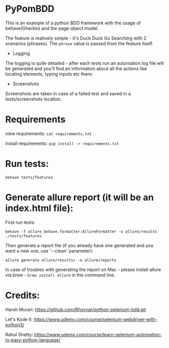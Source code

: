 # PyPomBDD

This is an example of a python BDD framework with the usage of behave(Gherkin) and the page object model.

The feature is reatively simple - it's Duck Duck Go Searching with 2 scenarios (phrases).
The `phrase` value is passed from the feature itself.

  * Logging 
  
  The logging is quite detailed - after each tests run an automation.log file will be generated and you'll find an information about all the actions like locating elements, typing inputs etc there.
  
  * Screenshots
  
  Screenshots are taken in case of a failed test and saved in a tests/screenshots location.


# Requirements

view requirements:
  `cat requirements.txt`
  
install requirements:
  `pip install -r requirements.txt`
  
 # Run tests: 
 `behave tests/features`
 
 # Generate allure report (it will be an index.html file):
 
First run tests:
 
`behave -f allure_behave.formatter:AllureFormatter -o allure/results ./tests/features`

Then generate a report file (if you already have one generated and you want a new one, use '--clean' parameter):

`allure generate allure/results/ -o allure/reports`

In case of troubles with generating the report on Mac - please install allure via brew - 
`brew install allure`
in the command line.
 
 # Credits:
 
 Harsh Murari:
 https://github.com/Rhoynar/python-selenium-bdd.git
 
 Let's Kode It:
 https://www.udemy.com/course/selenium-webdriver-with-python3/
 
 Rahul Shetty:
 https://www.udemy.com/course/learn-selenium-automation-in-easy-python-language/
 
